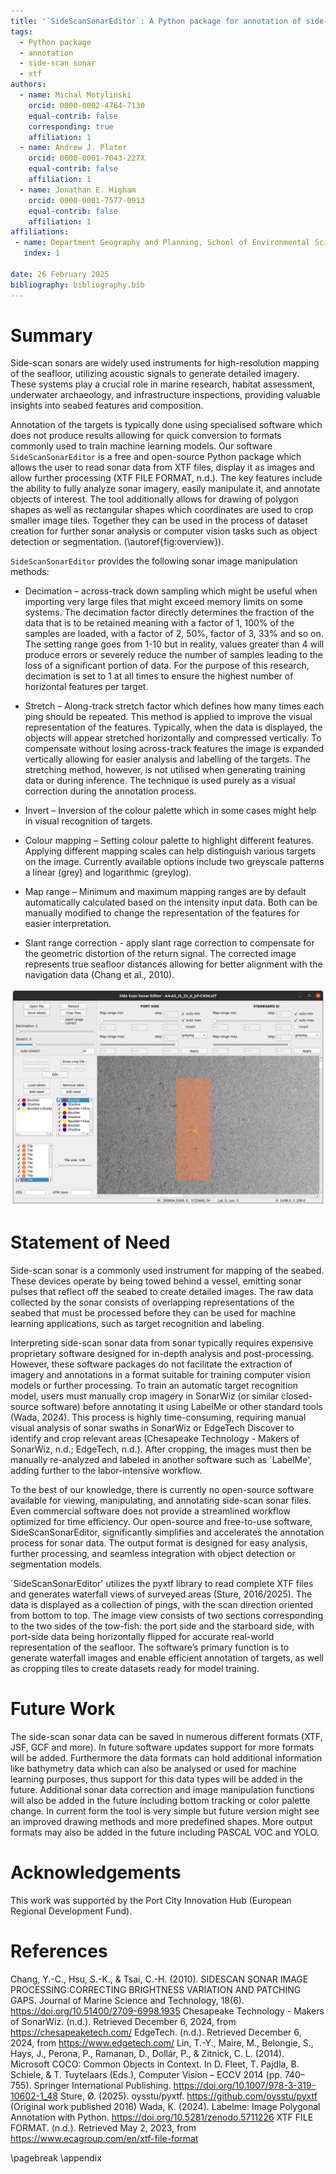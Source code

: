 ```yaml
---
title: '`SideScanSonarEditor`: A Python package for annotation of side-scan sonar data'
tags:
  - Python package
  - annotation
  - side-scan sonar
  - xtf
authors:
  - name: Michal Motylinski
    orcid: 0000-0002-4764-7130
    equal-contrib: false
    corresponding: true
    affiliation: 1
  - name: Andrew J. Plater
    orcid: 0000-0001-7043-227X
    equal-contrib: false
    affiliation: 1
  - name: Jonathan E. Higham
    orcid: 0000-0001-7577-0913
    equal-contrib: false
    affiliation: 1
affiliations:
 - name: Department Geography and Planning, School of Environmental Sciences, University of Liverpool, Liverpool, UK
   index: 1

date: 26 February 2025
bibliography: bibliography.bib
---
```


# Summary

Side-scan sonars are widely used instruments for high-resolution mapping of the seafloor, utilizing acoustic signals to generate detailed imagery. These systems play a crucial role in marine research, habitat assessment, underwater archaeology, and infrastructure inspections, providing valuable insights into seabed features and composition.

Annotation of the targets is typically done using specialised software which does not produce results allowing for quick conversion to formats commonly used to train machine learning models.
Our software `SideScanSonarEditor` is a free and open-source Python package which allows the user to read sonar data from XTF files, display it as images and allow further processing (XTF FILE FORMAT, n.d.).
The key features include the ability to fully analyze sonar imagery, easily manipulate it, and annotate objects of interest.
The tool additionally allows for drawing of polygon shapes as well as rectangular shapes which coordinates are used to crop smaller image tiles. Together they can be used in the process of dataset creation for further sonar analysis or computer vision tasks such as object detection or segmentation.
(\autoref{fig:overview}).

`SideScanSonarEditor` provides the following sonar image manipulation methods:

 - Decimation – across-track down sampling which might be useful when importing very large files that might exceed memory limits on some systems. The decimation factor directly determines the fraction of the data that is to be retained meaning with a factor of 1, 100% of the samples are loaded, with a factor of 2, 50%, factor of 3, 33% and so on. The setting range goes from 1-10 but in reality, values greater than 4 will produce errors or severely reduce the number of samples leading to the loss of a significant portion of data. For the purpose of this research, decimation is set to 1 at all times to ensure the highest number of horizontal features per target.

 - Stretch – Along-track stretch factor which defines how many times each ping should be repeated. This method is applied to improve the visual representation of the features. Typically, when the data is displayed, the objects will appear stretched horizontally and compressed vertically. To compensate without losing across-track features the image is expanded vertically allowing for easier analysis and labelling of the targets. The stretching method, however, is not utilised when generating training data or during inference. The technique is used purely as a visual correction during the annotation process.

 - Invert – Inversion of the colour palette which in some cases might help in visual recognition of targets.

 - Colour mapping – Setting colour palette to highlight different features. Applying different mapping scales can help distinguish various targets on the image. Currently available options include two greyscale patterns a linear (grey) and logarithmic (greylog).

 - Map range – Minimum and maximum mapping ranges are by default automatically calculated based on the intensity input data. Both can be manually modified to change the representation of the features for easier interpretation.

 - Slant range correction - apply slant rage correction to compensate for the geometric distortion of the return signal. The corrected image represents true seafloor distances allowing for better alignment with the navigation data (Chang et al., 2010).

![SideScanSonarEditor app \label{fig:overview}](overview.png)

# Statement of Need

Side-scan sonar is a commonly used instrument for mapping of the seabed. These devices operate by being towed behind a vessel, emitting sonar pulses that reflect off the seabed to create detailed images. The raw data collected by the sonar consists of overlapping representations of the seabed that must be processed before they can be used for machine learning applications, such as target recognition and labeling.

Interpreting side-scan sonar data from sonar typically requires expensive proprietary software designed for in-depth analysis and post-processing. However, these software packages do not facilitate the extraction of imagery and annotations in a format suitable for training computer vision models or further processing. To train an automatic target recognition model, users must manually crop imagery in SonarWiz (or similar closed-source software) before annotating it using LabelMe or other standard tools (Wada, 2024). This process is highly time-consuming, requiring manual visual analysis of sonar swaths in SonarWiz or EdgeTech Discover to identify and crop relevant areas (Chesapeake Technology - Makers of SonarWiz, n.d.; EdgeTech, n.d.). After cropping, the images must then be manually re-analyzed and labeled in another software such as `LabelMe', adding further to the labor-intensive workflow.

To the best of our knowledge, there is currently no open-source software available for viewing, manipulating, and annotating side-scan sonar files. Even commercial software does not provide a streamlined workflow optimized for time efficiency. Our open-source and free-to-use software, SideScanSonarEditor, significantly simplifies and accelerates the annotation process for sonar data. The output format is designed for easy analysis, further processing, and seamless integration with object detection or segmentation models.

`SideScanSonarEditor' utilizes the pyxtf library to read complete XTF files and generates waterfall views of surveyed areas (Sture, 2016/2025). The data is displayed as a collection of pings, with the scan direction oriented from bottom to top. The image view consists of two sections corresponding to the two sides of the tow-fish: the port side and the starboard side, with port-side data being horizontally flipped for accurate real-world representation of the seafloor. The software’s primary function is to generate waterfall images and enable efficient annotation of targets, as well as cropping tiles to create datasets ready for model training.

# Future Work

The side-scan sonar data can be saved in numerous different formats (XTF, JSF, GCF and more). In future software updates support for more formats will be added. Furthermore the data formats can hold additional information like bathymetry data which can also be analysed or used for machine learning purposes, thus support for this data types will be added in the future.
Additional sonar data correction and image manipulation functions will also be added in the future including bottom tracking or color palette change.
In current form the tool is very simple but future version might see an improved drawing methods and more predefined shapes. More output formats may also be added in the future including PASCAL VOC and YOLO.

# Acknowledgements

This work was supported by the Port City Innovation Hub (European Regional Development Fund).

# References
Chang, Y.-C., Hsu, S.-K., & Tsai, C.-H. (2010). SIDESCAN SONAR IMAGE PROCESSING:CORRECTING BRIGHTNESS VARIATION AND PATCHING GAPS. Journal of Marine Science and Technology, 18(6). https://doi.org/10.51400/2709-6998.1935
Chesapeake Technology - Makers of SonarWiz. (n.d.). Retrieved December 6, 2024, from https://chesapeaketech.com/
EdgeTech. (n.d.). Retrieved December 6, 2024, from https://www.edgetech.com/
Lin, T.-Y., Maire, M., Belongie, S., Hays, J., Perona, P., Ramanan, D., Dollár, P., & Zitnick, C. L. (2014). Microsoft COCO: Common Objects in Context. In D. Fleet, T. Pajdla, B. Schiele, & T. Tuytelaars (Eds.), Computer Vision – ECCV 2014 (pp. 740–755). Springer International Publishing. https://doi.org/10.1007/978-3-319-10602-1_48
Sture, Ø. (2025). oysstu/pyxtf. https://github.com/oysstu/pyxtf (Original work published 2016)
Wada, K. (2024). Labelme: Image Polygonal Annotation with Python. https://doi.org/10.5281/zenodo.5711226
XTF FILE FORMAT. (n.d.). Retrieved May 2, 2023, from https://www.ecagroup.com/en/xtf-file-format

\pagebreak
\appendix
